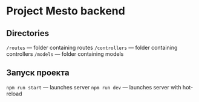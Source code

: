 # Project Mesto backend

## Directories

`/routes` — folder containing routes
`/controllers` — folder containing controllers
`/models` — folder containing models

## Запуск проекта

`npm run start` — launches server
`npm run dev` — launches server with hot-reload
